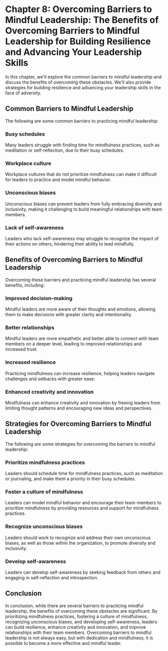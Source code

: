 Chapter 8: Overcoming Barriers to Mindful Leadership: The Benefits of Overcoming Barriers to Mindful Leadership for Building Resilience and Advancing Your Leadership Skills
============================================================================================================================================================================

In this chapter, we'll explore the common barriers to mindful leadership and discuss the benefits of overcoming these obstacles. We'll also provide strategies for building resilience and advancing your leadership skills in the face of adversity.

Common Barriers to Mindful Leadership
-------------------------------------

The following are some common barriers to practicing mindful leadership:

### Busy schedules

Many leaders struggle with finding time for mindfulness practices, such as meditation or self-reflection, due to their busy schedules.

### Workplace culture

Workplace cultures that do not prioritize mindfulness can make it difficult for leaders to practice and model mindful behavior.

### Unconscious biases

Unconscious biases can prevent leaders from fully embracing diversity and inclusivity, making it challenging to build meaningful relationships with team members.

### Lack of self-awareness

Leaders who lack self-awareness may struggle to recognize the impact of their actions on others, hindering their ability to lead mindfully.

Benefits of Overcoming Barriers to Mindful Leadership
-----------------------------------------------------

Overcoming these barriers and practicing mindful leadership has several benefits, including:

### Improved decision-making

Mindful leaders are more aware of their thoughts and emotions, allowing them to make decisions with greater clarity and intentionality.

### Better relationships

Mindful leaders are more empathetic and better able to connect with team members on a deeper level, leading to improved relationships and increased trust.

### Increased resilience

Practicing mindfulness can increase resilience, helping leaders navigate challenges and setbacks with greater ease.

### Enhanced creativity and innovation

Mindfulness can enhance creativity and innovation by freeing leaders from limiting thought patterns and encouraging new ideas and perspectives.

Strategies for Overcoming Barriers to Mindful Leadership
--------------------------------------------------------

The following are some strategies for overcoming the barriers to mindful leadership:

### Prioritize mindfulness practices

Leaders should schedule time for mindfulness practices, such as meditation or journaling, and make them a priority in their busy schedules.

### Foster a culture of mindfulness

Leaders can model mindful behavior and encourage their team members to prioritize mindfulness by providing resources and support for mindfulness practices.

### Recognize unconscious biases

Leaders should work to recognize and address their own unconscious biases, as well as those within the organization, to promote diversity and inclusivity.

### Develop self-awareness

Leaders can develop self-awareness by seeking feedback from others and engaging in self-reflection and introspection.

Conclusion
----------

In conclusion, while there are several barriers to practicing mindful leadership, the benefits of overcoming these obstacles are significant. By prioritizing mindfulness practices, fostering a culture of mindfulness, recognizing unconscious biases, and developing self-awareness, leaders can build resilience, enhance creativity and innovation, and improve relationships with their team members. Overcoming barriers to mindful leadership is not always easy, but with dedication and mindfulness, it is possible to become a more effective and mindful leader.
